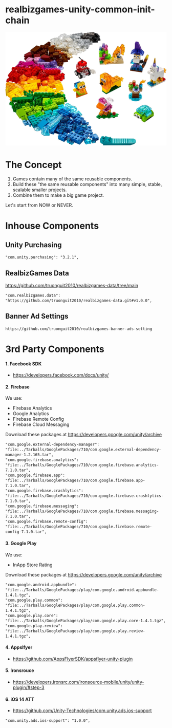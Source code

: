 # realbizgames-unity-common-init-chain

![The product concept](Images~/Lego_Concept.jpeg)

# The Concept
1. Games contain many of the same reusable components.
2. Build these "the same reusable components" into many simple, stable, scalable smaller projects.
3. Combine them to make a big game project.


Let's start from NOW or NEVER.
  
# Inhouse Components


## Unity Purchasing

```
"com.unity.purchasing": "3.2.1",
```

## RealbizGames Data
https://github.com/truonguit2010/realbizgames-data/tree/main
```
"com.realbizgames.data": "https://github.com/truonguit2010/realbizgames-data.git#v1.0.0",
```

## Banner Ad Settings

```
https://github.com/truonguit2010/realbizgames-banner-ads-setting
```

# 3rd Party Components
#### 1. Facebook SDK
- https://developers.facebook.com/docs/unity/
#### 2. Firebase
We use:
- Firebase Analytics
- Google Analytics
- Firebase Remote Config
- Firebase Cloud Messaging

Download these packages at https://developers.google.com/unity/archive

```
"com.google.external-dependency-manager": "file:../Tarballs/GooglePackages/710/com.google.external-dependency-manager-1.2.165.tar",
"com.google.firebase.analytics": "file:../Tarballs/GooglePackages/710/com.google.firebase.analytics-7.1.0.tar",
"com.google.firebase.app": "file:../Tarballs/GooglePackages/710/com.google.firebase.app-7.1.0.tar",
"com.google.firebase.crashlytics": "file:../Tarballs/GooglePackages/710/com.google.firebase.crashlytics-7.1.0.tar",
"com.google.firebase.messaging": "file:../Tarballs/GooglePackages/710/com.google.firebase.messaging-7.1.0.tar",
"com.google.firebase.remote-config": "file:../Tarballs/GooglePackages/710/com.google.firebase.remote-config-7.1.0.tar",
```
#### 3. Google Play
We use:
- InApp Store Rating

Download these packages at https://developers.google.com/unity/archive

```
"com.google.android.appbundle": "file:../Tarballs/GooglePackages/play/com.google.android.appbundle-1.4.1.tgz",
"com.google.play.common": "file:../Tarballs/GooglePackages/play/com.google.play.common-1.4.1.tgz",
"com.google.play.core": "file:../Tarballs/GooglePackages/play/com.google.play.core-1.4.1.tgz",
"com.google.play.review": "file:../Tarballs/GooglePackages/play/com.google.play.review-1.4.1.tgz",
```
#### 4. Appslfyer
- https://github.com/AppsFlyerSDK/appsflyer-unity-plugin
#### 5. Ironsrouce
- https://developers.ironsrc.com/ironsource-mobile/unity/unity-plugin/#step-3
#### 6. iOS 14 ATT
- https://github.com/Unity-Technologies/com.unity.ads.ios-support

```
"com.unity.ads.ios-support": "1.0.0",
```
